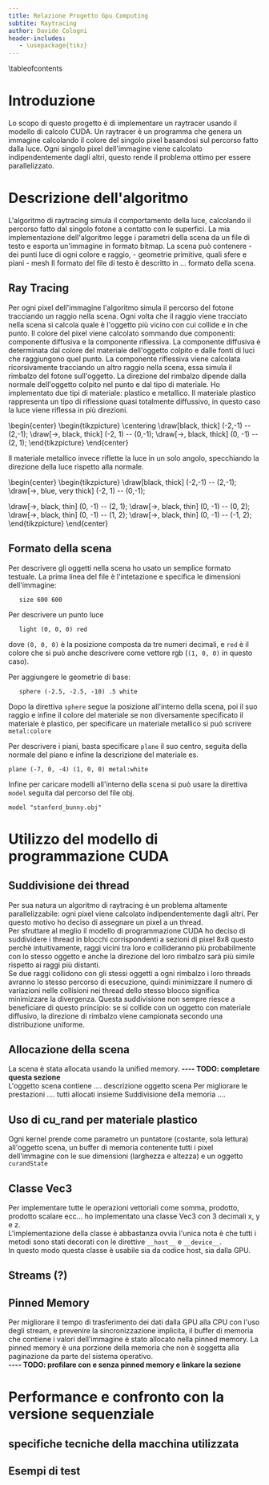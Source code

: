 ```yaml
---
title: Relazione Progetto Gpu Computing
subtite: Raytracing
author: Davide Cologni
header-includes:
   - \usepackage{tikz}
---
```


\tableofcontents

# Introduzione
  Lo scopo di questo progetto è di implementare un raytracer usando il modello di calcolo CUDA.
  Un raytracer è un programma che genera un immagine calcolando il colore del singolo pixel basandosi sul percorso fatto dalla luce.
  Ogni singolo pixel dell'immagine viene calcolato indipendentemente dagli altri, questo rende il problema ottimo per essere parallelizzato.

# Descrizione dell'algoritmo
  L'algoritmo di raytracing simula il comportamento della luce, calcolando il percorso fatto dal singolo fotone a contatto con le superfici.
  La mia implementazione dell'algoritmo legge i parametri della scena da un file di testo e esporta un'immagine in formato bitmap.
  La scena può contenere
     - dei punti luce di ogni colore e raggio,
     - geometrie primitive, quali sfere e piani
     - mesh
  Il formato del file di testo è descritto in ... formato della scena.
  
  
## Ray Tracing
   Per ogni pixel dell'immagine l'algoritmo simula il percorso del fotone tracciando un raggio nella scena.
   Ogni volta che il raggio viene tracciato nella scena si calcola quale è l'oggetto più vicino con cui collide e in che punto.
   Il colore del pixel viene calcolato sommando due componenti: componente diffusiva e la componente riflessiva.
   La componente diffusiva è determinata dal colore del materiale dell'oggetto colpito e dalle fonti di luci che raggiungono quel punto.
   La componente riflessiva viene calcolata ricorsivamente tracciando un altro raggio nella scena, essa simula il rimbalzo del fotone sull'oggetto.
   La direzione del rimbalzo dipende dalla normale dell'oggetto colpito nel punto e dal tipo di materiale.
   Ho implementato due tipi di materiale: plastico e metallico.
   Il materiale plastico rappresenta un tipo di riflessione quasi totalmente diffussivo, in questo caso la luce viene riflessa in più direzioni.

   \begin{center}
   \begin{tikzpicture}
   \centering
   \draw[black, thick] (-2,-1) -- (2,-1);
   \draw[->, black, thick] (-2, 1) -- (0,-1);
   \draw[->, black, thick] (0, -1) -- (2, 1);
   \end{tikzpicture}
   \end{center}

   Il materiale metallico invece riflette la luce in un solo angolo, specchiando la direzione della luce rispetto alla normale.
   
   \begin{center}
   \begin{tikzpicture}
   \draw[black, thick] (-2,-1) -- (2,-1);
   \draw[->, blue, very thick] (-2, 1) -- (0,-1);

   \draw[->, black, thin] (0, -1) -- (2, 1);
   \draw[->, black, thin] (0, -1) -- (0, 2);
   \draw[->, black, thin] (0, -1) -- (1, 2);
   \draw[->, black, thin] (0, -1) -- (-1, 2);
   \end{tikzpicture}
   \end{center}

   
## Formato della scena
Per descrivere gli oggetti nella scena ho usato un semplice formato testuale.
La prima linea del file è l'intetazione e specifica le dimensioni dell'immagine:   
```
   size 600 600
```

Per descrivere un punto luce    
```
   light (0, 0, 0) red  
```

dove `(0, 0, 0)` è la posizione composta da tre numeri decimali, e `red` è il colore che si può anche descrivere come vettore rgb (`(1, 0, 0)` in questo caso).    

Per aggiungere le geometrie di base:
```
   sphere (-2.5, -2.5, -10) .5 white
```

Dopo la direttiva `sphere` segue la posizione all'interno della scena, poi il suo raggio e infine il colore del materiale se non diversamente specificato il materiale è plastico, per specificare un materiale metallico si può scrivere `metal:colore`

Per descrivere i piani, basta specificare `plane` il suo centro, seguita della normale del piano e infine la descrizione del materiale 
es.   
```
plane (-7, 0, -4) (1, 0, 0) metal:white
```

Infine per caricare modelli all'interno della scena si può usare la direttiva `model` seguita dal percorso del file obj.
```
model "stanford_bunny.obj"
```


# Utilizzo del modello di programmazione CUDA
## Suddivisione dei thread
Per sua natura un algoritmo di raytracing è un problema altamente parallelizzabile: ogni pixel viene calcolato indipendentemente dagli altri. Per questo motivo ho deciso di assegnare un pixel a un thread.   
Per sfruttare al meglio il modello di programmazione CUDA ho deciso di suddividere i thread in blocchi corrispondenti a sezioni di pixel 8x8 questo perchè intuitivamente, raggi vicini tra loro e collideranno più probabilmente con lo stesso oggetto e anche la direzione del loro rimbalzo sarà più simile rispetto ai raggi più distanti.   
Se due raggi collidono con gli stessi oggetti a ogni rimbalzo i loro threads avranno lo stesso percorso di esecuzione, quindi minimizzare il numero di variazioni nelle collisioni nei thread dello stesso blocco significa minimizzare la divergenza.
Questa suddivisione non sempre riesce a beneficiare di questo principio: se si collide con un oggetto con materiale diffusivo, la direzione di rimbalzo viene campionata secondo una distribuzione uniforme.   

## Allocazione della scena
La scena è stata allocata usando la unified memory.
**---- TODO: completare questa sezione**     
L'oggetto scena contiene .... descrizione oggetto scena
Per migliorare le prestazioni .... tutti allocati insieme
Suddivisione della memoria .... 


## Uso di cu_rand per materiale plastico
Ogni kernel prende come parametro un puntatore (costante, sola lettura) all'oggetto scena, un buffer di memoria contenente tutti i pixel dell'immagine con le sue dimensioni (larghezza e altezza) e un oggetto `curandState`

## Classe Vec3
Per implementare tutte le operazioni vettoriali come somma, prodotto, prodotto scalare ecc... ho implementato una classe Vec3 con 3 decimali x, y e z.    
L'implementazione della classe è abbastanza ovvia l'unica nota è che tutti i metodi sono stati decorati con le direttive `__host__` e `__device__`.    
In questo modo questa classe è usabile sia da codice host, sia dalla GPU.    

## Streams (?)

## Pinned Memory
Per migliorare il tempo di trasferimento dei dati dalla GPU alla CPU con l'uso degli stream, e prevenire la sincronizzazione implicita, il buffer di memoria che contiene i valori dell'immagine è stato allocato nella pinned memory.
La pinned memory è una porzione della memoria che non è soggetta alla paginazione da parte del sistema operativo.   
**---- TODO: profilare con e senza pinned memory e linkare la sezione**     


# Performance e confronto con la versione sequenziale
## specifiche tecniche della macchina utilizzata
## Esempi di test
